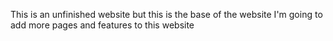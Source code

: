 This is an unfinished website but this is the base of the website
I'm going to add more pages and features to this website
